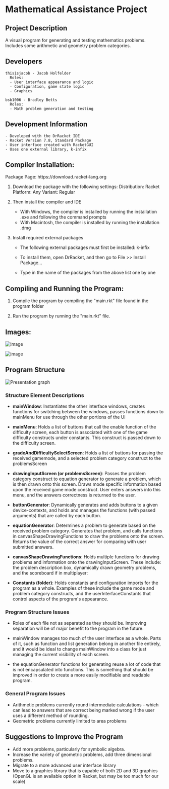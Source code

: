 <h1>Mathematical Assistance Project</h1>
  <h2>Project Description</h2>  
  
  A visual program for generating and testing mathematics problems. Includes some arithmetic and geometry problem categories.
  
  <h2>Developers</h2>
  
    thisisjacob - Jacob Holfelder
      Roles:
      - User interface appearance and logic
      - Configuration, game state logic
      - Graphics 
      
    bsb1006 - Bradley Betts
      Roles:
      - Math problem generation and testing

  <h2>Development Information</h2>
  
    - Developed with the DrRacket IDE
    - Racket Version 7.8, Standard Package
    - User interface created with RacketGUI
    - Uses one external library, k-infix

  <h2>Compiler Installation:</h2>
Package Page: https://download.racket-lang.org

1. Download the package with the following settings:
Distribution: Racket
Platform: Any
Variant: Regular

2. Then install the compiler and IDE
    - With Windows, the compiler is installed by running the installation .exe and following the command prompts
    - With Macintosh, the compiler is installed by running the installation .dmg

3. Install required external packages
    - The following external packages must first be installed:
        k-infix
        
    - To install them, open DrRacket, and then go to File >> Install Package... 
    - Type in the name of the packages from the above list one by one
        
        
<h2>Compiling and Running the Program:</h2>

1. Compile the program by compiling the "main.rkt" file found in the program folder

2. Run the program by running the "main.rkt" file.

<h2>Images:</h2>

![image](https://user-images.githubusercontent.com/42303925/98432679-9f994900-208e-11eb-9531-44e963b0ce20.PNG)

![image](https://user-images.githubusercontent.com/42303925/98432693-cce5f700-208e-11eb-9a71-c281c93cd469.PNG)

<h2>Program Structure</h2>

![Presentation graph](https://user-images.githubusercontent.com/42303925/98455949-24469e80-2145-11eb-8d1c-d188d04e4603.png)

<h3>Structure Element Descriptions</h3>

  - <b>mainWindow</b>: Instantiates the other interface windows, creates functions for switching between the windows, passes functions down to mainMenu for use through the other portions of the UI

  - <b>mainMenu</b>: Holds a list of buttons that call the enable function of the difficulty screen, each button is associated with one of the game difficulty constructs under constants. This construct is passed down to the difficulty screen.

  - <b>gradeAndDifficultySelectScreen</b>: Holds a list of buttons for passing the received gamemode, and a selected problem category construct to the problemsScreen

  - <b>drawingInputScreen (or problemsScreen)</b>: Passes the problem category construct to equation generator to generate a problem, which is then drawn onto this screen. Draws mode specific information based upon the received game mode construct. User enters answers into this menu, and the answers correctness is returned to the user.

  - <b>buttonGenerator</b>: Dynamically generates and adds buttons to a given device-contexts, and holds and manages the functions (with passed arguments) that are called by each button.

  - <b>equationGenerator</b>: Determines a problem to generate based on the received problem category. Generates that problem, and calls functions in canvasShapeDrawingFunctions to draw the problems onto the screen. Returns the value of the correct answer for comparing with user submitted answers.

  - <b>canvasShapeDrawingFunctions</b>: Holds multiple functions for drawing problems and information onto the drawingInputScreen. These include: the problem description box, dynamically drawn geometry problems, and the scoreboard if in multiplayer:

  - <b>Constants (folder)</b>: Holds constants and configuration imports for the program as a whole. Examples of these include the game mode and problem category constructs, and the userInterfaceConstants that control aspects of the program's appearance.
  
<h3>Program Structure Issues</h3>

- Roles of each file not as separated as they should be. Improving separation will be of major benefit to the program in the future.

- mainWindow manages too much of the user interface as a whole. Parts of it, such as function and list generation belong in another file entirely, and it would be ideal to change mainWindow into a class for just managing the current visibility of each screen.

- the equationGenerator functions for generating reuse a lot of code that is not encapsulated into functions. This is something that should be improved in order to create a more easily modifiable and readable program.

<h3>General Program Issues</h3>

  - Arithmetic problems currently round intermediate calculations - which can lead to answers that are correct being marked wrong if the user uses a different method of rounding.
  - Geometric problems currently limited to area problems

<h2>Suggestions to Improve the Program</h2>

  - Add more problems, particularly for symbolic algebra.
  - Increase the variety of geometric problems, add three dimensional problems.
  - Migrate to a more advanced user interface library
  - Move to a graphics library that is capable of both 2D and 3D graphics (OpenGL is an available option in Racket, but may be too much for our scale)


